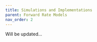 ```yaml
---
title: Simulations and Implementations
parent: Forward Rate Models
nav_order: 2
---
```


Will be updated...
